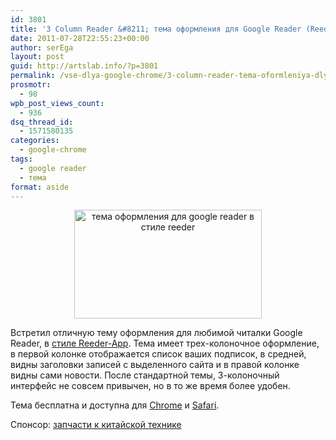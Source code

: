 ```yaml
---
id: 3801
title: '3 Column Reader &#8211; тема оформления для Google Reader (Reeder-style)'
date: 2011-07-28T22:55:23+00:00
author: serEga
layout: post
guid: http://artslab.info/?p=3801
permalink: /vse-dlya-google-chrome/3-column-reader-tema-oformleniya-dlya-google-reader-reeder-style/
prosmotr:
  - 98
wpb_post_views_count:
  - 936
dsq_thread_id:
  - 1571580135
categories:
  - google-chrome
tags:
  - google reader
  - тема
format: aside
---
```

<center>
  <a href="{{site.img_cdn}}/google_reader_theme_3_solumn_mac_Style.png" rel="nofollow"><img src="{{site.img_cdn}}/google_reader_theme_3_solumn_mac_Style-300x174.png" alt="тема оформления для google reader в стиле reeder" title="google_reader_theme_3_solumn_mac_Style" width="300" height="174" class="alignnone size-medium wp-image-3802" /></a>
</center>

Встретил отличную тему оформления для любимой читалки Google Reader, в <a href="http://zyber17.com/3columnreader/" rel="nofollow">стиле Reeder-App</a>. Тема имеет трех-колоночное оформление, в первой колонке отображается список ваших подписок, в средней, видны заголовки записей с выделенного сайта и в правой колонке видны сами новости. После стандартной темы, 3-колоночный интерфейс не совсем привычен, но в то же время более удобен.

Тема бесплатна и доступна для [Chrome](http://zyber17.com/3columnreader/3%20Column%20Reader.crx) и [Safari](http://zyber17.com/3columnreader/3%20Column%20Reader.safariextz).

<!--more-->



Спонсор: [запчасти к китайской технике](http://www.amur-import.ru/zapchasti/viewhtml.html)